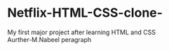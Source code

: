 # Netflix-HTML-CSS-clone-
My first major project after learning HTML and CSS
<br>
Aurther-M.Nabeel
peragraph